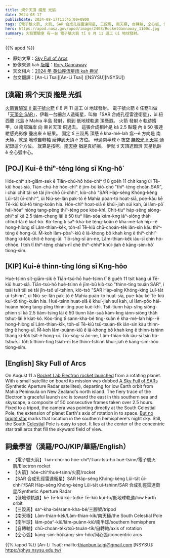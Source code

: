 ```yaml
---
title: 規个天頂 攏是 光弧
date: 2024-08-17
publishdate: 2024-08-17T11:45:00+0800
tags: [電子號火箭, 火箭, SAR 合成孔徑雷達衛星, 三跤馬, 南天極, 自轉軸, 仝心弧, 低地球軌道, 南半球]
hero: https://apod.nasa.gov/apod/image/2408/RocketGannaway_1100c.jpg
summary: 火箭實驗室 有一台 電子號火箭 tī 8 月 11 這工 ùi 地球發射。
---
```


{{% apod %}}

- 原始文章：[Sky Full of Arcs](https://apod.nasa.gov/apod/ap240817.html)
- 影像來源 kah [版權][copyright]：[Rory Gannaway](https://www.instagram.com/rorygannaway/)
- 天文相片：[2024 年 英仙座流星雨 kah 極光](https://www.facebook.com/media/set/?set=a.488496753878907&type=3)
- 台文翻譯：[An-Li Tsai][An-Li Tsai] ([NSYSU][NSYSU])

## [漢羅] 規个天頂 攏是 光弧
[火箭實驗室 ê 電子號火箭][Rocket Lab Electron rocket launched] tī 8 月 11 這工 ùi 地球發射。
電子號火箭 ê 任務叫做「[天頂全 SAR][A Sky Full of SARs]」，伊載一台細台人造衛星，叫做「SAR 合成孔徑雷達衛星」，ùi 紐西蘭 北島 ê Mahia 半島 發射，飛到 低地球軌道 頂懸遐。
火箭 發射 ê 軌跡媠甲，ùi 南部海岸 向 東爿天頂 飛過去。
這張合成相片是 kā 2.5 點鐘 內 ê 50 張連紲感光影像 疊出來 ê 結果。
固定 tī 三跤馬 頂懸 ê kha-mé-lah 翕--ê 方向是 南天極，就是 地球自轉軸 延伸到天頂 ê 方位。
毋過南半球 ê 夜空 [無較光 ê 天星][But no bright star] 通紀錄這个方位。
就算是按呢，[南天極][Celestial] 猶是真好揣。
伊就 tī 天頂遮爾濟 天星軌跡 ê 仝心弧中心。

## [POJ] Kui-ê thiⁿ-téng lóng sī Kng-hô͘
Hóe-chìⁿ si̍t-giām-sek ê Tiān-chú-hō hóe-chìⁿ tī 8 goe̍h 11 chit kang ùi Tē-kiû hoat-siā.
Tiān-chú-hō hóe-chìⁿ ê jīm-bū kiò-chò "thiⁿ-téng choân SAR", i chài chi̍t tâi sè tâi jîn-chō ūi-chhiⁿ, kiò-chò "SAR Ha̍p-sêng Khóng-kèng Lûi-ta̍t ūi-chhiⁿ", ùi Niú-se-lân pak-tó ê Mahia poàn-tó hoat-siā, poe-kàu kē Tē-kiú kúi-tō téng-koân hia.
Hóe-chìⁿ hoat-siā ê khúi-jiah súi kah, ùi lâm-pō͘ hái-hōaⁿ hiòng tang-pêng thiⁿ-téng poe kòe-khì.
Chit-tiuⁿ ha̍p-sêng siòng-phìⁿ sī kā 2.5 tiám-cheng lāi ê 50 tiuⁿ liân-sòa kám-kng iáⁿ-siōng tha̍h chhut-lâi ê kiat-kó.
Kò͘-tēng tī saⁿ-kha-bé téng-koân ê kha-mé-lah hip--ê hong-hiòng sī Lâm-thian-ke̍k, to̍h-sī Tē-kiû chū-choán-te̍k iân-sin kàu thiⁿ-téng ê hong-ūi.
M̄-koh lâm-pòaⁿ-kiû ê iā-khong bô khah kng ê thiⁿ-chhiⁿ thang kì-lo̍k chit-ê hong-ūi.
Tiō-sǹg-sī án-ne, Lâm-thian-ke̍k iáu-sī chin hó-chhōe.
I to̍h tī thiⁿ-téng chiah-nī chē thiⁿ-chhiⁿ khúi-jiah ê kāng-sim-hô͘ tiong-sim.

## [KIP] Kui-ê thinn-tíng lóng sī Kng-hôo
Hué-tsìnn si̍t-giām-sik ê Tiān-tsú-hō hué-tsìnn tī 8 gue̍h 11 tsit kang uì Tē-kiû huat-siā.
Tiān-tsú-hō hué-tsìnn ê jīm-bū kiò-tsò "thinn-tíng tsuân SAR", i tsài tsi̍t tâi sè tâi jîn-tsō uī-tshinn, kiò-tsò "SAR Ha̍p-sîng Khóng-kìng Luî-ta̍t uī-tshinn", uì Niú-se-lân pak-tó ê Mahia puàn-tó huat-siā, pue-kàu kē Tē-kiú kuí-tō tíng-kuân hia.
Hué-tsìnn huat-siā ê khuí-jiah suí kah, uì lâm-pōo hái-huānn hiòng tang-pîng thinn-tíng pue kuè-khì.
Tsit-tiunn ha̍p-sîng siòng-phìnn sī kā 2.5 tiám-tsing lāi ê 50 tiunn liân-suà kám-kng iánn-siōng tha̍h tshut-lâi ê kiat-kó.
Kòo-tīng tī sann-kha-bé tíng-kuân ê kha-mé-lah hip--ê hong-hiòng sī Lâm-thian-ki̍k, to̍h-sī Tē-kiû tsū-tsuán-ti̍k iân-sin kàu thinn-tíng ê hong-uī.
M̄-koh lâm-puànn-kiû ê iā-khong bô khah kng ê thinn-tshinn thang kì-lo̍k tsit-ê hong-uī.
Tiō-sǹg-sī án-ne, Lâm-thian-ki̍k iáu-sī tsin hó-tshuē.
I to̍h tī thinn-tíng tsiah-nī tsē thinn-tshinn khuí-jiah ê kāng-sim-hôo tiong-sim.

## [English] Sky Full of Arcs
On August 11 a [Rocket Lab Electron rocket launched][Rocket Lab Electron rocket launched] from a rotating planet.
With a small satellite on board its mission was dubbed [A Sky Full of SARs][A Sky Full of SARs] (Synthetic Aperture Radar satellites), departing for low Earth orbit from Mahia Peninsula on New Zealand's north island.
The fiery trace of the Electron's graceful launch arc is toward the east in this southern sea and skyscape, a composite of 50 consecutive frames taken over 2.5 hours.
Fixed to a tripod, the camera was pointing directly at the South Celestial Pole, the extension of planet Earth's axis of rotation in to space.
[But no bright star][But no bright star] marks that location in the southern hemisphere's night sky.
Still, the South [Celestial][Celestial] Pole is easy to spot.
It lies at the center of the concentric star trail arcs that fill the skyward field of view.

## 詞彙學習（漢羅/POJ/KIP/華語/English）
- 【電子號火箭】Tiān-chú-hō hóe-chìⁿ/Tiān-tsú-hō hué-tsìnn/電子號火箭/Electron rocket
- 【火箭】hóe-chìⁿ/hué-tsìnn/火箭/rocket
- 【SAR 合成孔徑雷達衛星】SAR Ha̍p-sêng Khóng-kèng Lûi-ta̍t ūi-chhiⁿ/SAR Ha̍p-sêng Khóng-kèng Lûi-ta̍t uī-tshinn/SAR 合成孔徑雷達衛星/Synthetic Aperture Radar
- 【低地球軌道】kē Tē-kiû kúi-tō/kē Tē-kiû kuí-tō/低地球軌道/low Earth orbit
- 【三跤馬】saⁿ-kha-bé/sann-kha-bé/三腳架/tripod
- 【南天極】Lâm-thian-ke̍k/Lâm-thian-ki̍k/南天極/the South Celestial Pole
- 【南半球】lâm-pòaⁿ-kiû/lâm-puànn-kiû/南半球/southern hemisphere
- 【自轉軸】chū-choán-te̍k/tsū-tsuán-ti̍k/自轉軸/axis of rotation
- 【仝心弧】kāng-sim-hô͘/kāng-sim-hôo/同心弧/concentric arcs

{{% /apod %}}
[An-Li Tsai]: mailto:thianbun.taigi@gmail.com
[NSYSU]: https://phys.nsysu.edu.tw/

[copyright]: https://apod.nasa.gov/apod/fap/lib/about_apod.html#srapply
[License3]: https://creativecommons.org/licenses/by/3.0/
[License2]:https://creativecommons.org/licenses/by-nc-nd/2.0/

[Rocket Lab Electron rocket launched]:https://en.wikipedia.org/wiki/List_of_Electron_rocket_launches
[A Sky Full of SARs]:https://www.rocketlabusa.com/missions/missions-launched/a-sky-full-of-sars/
[But no bright star]:https://apod.nasa.gov/apod/ap191130.html
[Celestial]:https://science.nasa.gov/learn/basics-of-space-flight/chapter2-2/
